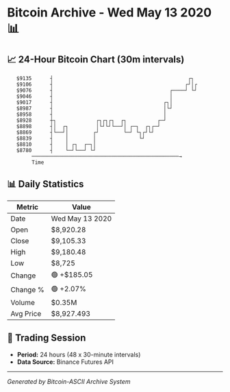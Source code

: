 # Bitcoin Archive - Wed May 13 2020 📊

## 📈 24-Hour Bitcoin Chart (30m intervals)

```
   $9135      ┤                                            ┌┐  
   $9106      ┤                                           ┌┘│┌ 
   $9076      ┤                                      ┌────┘ └┘ 
   $9046      ┤                                      │         
   $9017      ┤                                    ┌┐│         
   $8987      ┤                                    │└┘         
   $8958      ┤                                    │           
   $8928      ┼┐             ┌┐┌┐┌┐  ┌┐          ┌─┘           
   $8898      ┤│  ┌┐         │└┘└┘└──┘│ ┌─┐  ┌┐┌─┘             
   $8869      ┤└──┘│        ┌┘        └─┘ └┐┌┘└┘               
   $8839      ┤    │        │              └┘                  
   $8810      ┤    │ ┌┐  ┌─┐│                                  
   $8780      ┤    └─┘└──┘ └┘                                  
        ────────────────────────────────────────────────→
        Time
```

## 📊 Daily Statistics

| Metric | Value |
|--------|-------|
| Date | Wed May 13 2020 |
| Open | $8,920.28 |
| Close | $9,105.33 |
| High | $9,180.48 |
| Low | $8,725 |
| Change | 🟢 +$185.05 |
| Change % | 🟢 +2.07% |
| Volume | $0.35M |
| Avg Price | $8,927.493 |

## 📅 Trading Session

- **Period:** 24 hours (48 x 30-minute intervals)
- **Data Source:** Binance Futures API

---
*Generated by Bitcoin-ASCII Archive System*
